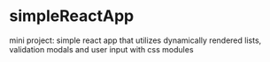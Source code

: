 # simpleReactApp
mini project: simple react app that utilizes dynamically rendered lists, validation modals and user input with css modules
